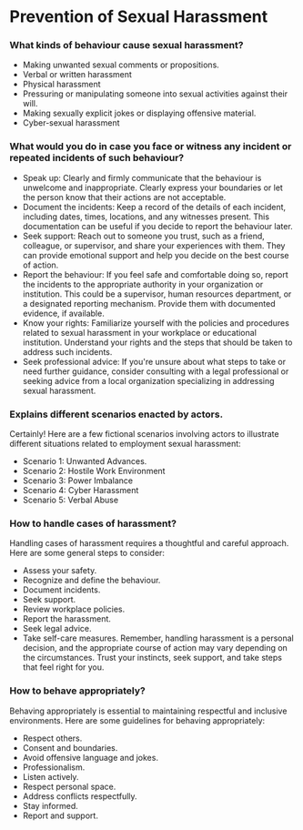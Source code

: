 # Prevention of Sexual Harassment
### What kinds of behaviour cause sexual harassment?
 - Making unwanted sexual comments or propositions.
 - Verbal or written harassment
 - Physical harassment
 - Pressuring or manipulating someone into sexual activities against their will.
 - Making sexually explicit jokes or displaying offensive material.
 - Cyber-sexual harassment
### What would you do in case you face or witness any incident or repeated incidents of such behaviour?
 -   Speak up: Clearly and firmly communicate that the behaviour is unwelcome and inappropriate. Clearly express your boundaries or let the person know that their actions are not acceptable.
 -  Document the incidents: Keep a record of the details of each incident, including dates, times, locations, and any witnesses present. This documentation can be useful if you decide to report the behaviour later.
 -   Seek support: Reach out to someone you trust, such as a friend, colleague, or supervisor, and share your experiences with them. They can provide emotional support and help you decide on the best course of action.
 -  Report the behaviour: If you feel safe and comfortable doing so, report the incidents to the appropriate authority in your organization or institution. This could be a supervisor, human resources department, or a designated reporting mechanism. Provide them with documented evidence, if available.
 - Know your rights: Familiarize yourself with the policies and procedures related to sexual harassment in your workplace or educational institution. Understand your rights and the steps that should be taken to address such incidents.
 -   Seek professional advice: If you're unsure about what steps to take or need further guidance, consider consulting with a legal professional or seeking advice from a local organization specializing in addressing sexual harassment.
### Explains different scenarios enacted by actors.

Certainly! Here are a few fictional scenarios involving actors to illustrate different situations related to employment sexual harassment:

* Scenario 1: Unwanted Advances. 
* Scenario 2: Hostile Work Environment 
* Scenario 3: Power Imbalance 
* Scenario 4: Cyber Harassment 
* Scenario 5: Verbal Abuse 

### How to handle cases of harassment?
Handling cases of harassment requires a thoughtful and careful approach. Here are some general steps to consider:
*  Assess your safety.
* Recognize and define the behaviour.
* Document incidents.
* Seek support.
* Review workplace policies.
* Report the harassment.
* Seek legal advice.
* Take self-care measures.
Remember, handling harassment is a personal decision, and the appropriate course of action may vary depending on the circumstances. Trust your instincts, seek support, and take steps that feel right for you.

### How to behave appropriately?
Behaving appropriately is essential to maintaining respectful and inclusive environments. Here are some guidelines for behaving appropriately:
* Respect others. 
* Consent and boundaries.
* Avoid offensive language and jokes.
* Professionalism.
* Listen actively.
* Respect personal space.
* Address conflicts respectfully.
* Stay informed.
* Report and support.
